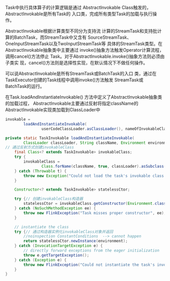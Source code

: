 Task中执行具体算子的计算逻辑是通过 AbstractInvokable Class触发的，AbstractInvokable是所有Task的 入口类，完成所有类型Task的加载与执行操作。

AbstractInvokable根据计算类型不同分为支持流 计算的StreamTask和支持批计算的BatchTask，而StreamTask中又含有 SourceStreamTask、OneInputStreamTask以及TwoInputStreamTask等 具体的StreamTask类型。在AbstractInvokable抽象类中主要通过 invoke()抽象方法触发Operator计算流程，调用cancel()方法停止 Task。对于AbstractInvokable.invoke()抽象方法则必须由子类实 现，cancel()方法则是选择性实现，在默认情况下不做任何操作。

可以说AbstractInvokable是所有StreamTask或BatchTask的入口 类，通过在TaskExecutor创建的Task线程中调用invoke()方法触发 StreamTask或BatchTask的运行。

在Task.loadAndInstantiateInvokable() 方法中定义了AbstractInvokable抽象类的加载过程， AbstractInvokable主要通过反射将指定className的 AbstractInvokable实现类加载到ClassLoader中

```java
invokable =
        loadAndInstantiateInvokable(
                userCodeClassLoader.asClassLoader(), nameOfInvokableClass, env);
```

```java
private static TaskInvokable loadAndInstantiateInvokable(
        ClassLoader classLoader, String className, Environment environment) throws Throwable {
// 通过反射方式创建invokableClass
    final Class<? extends TaskInvokable> invokableClass;
    try {
        invokableClass =
                Class.forName(className, true, classLoader).asSubclass(TaskInvokable.class);
    } catch (Throwable t) {
        throw new Exception("Could not load the task's invokable class.", t);
    }

    Constructor<? extends TaskInvokable> statelessCtor;

    try {// 创建invokableClass构造器
        statelessCtor = invokableClass.getConstructor(Environment.class);
    } catch (NoSuchMethodException ee) {
        throw new FlinkException("Task misses proper constructor", ee);
    }

    // instantiate the class
    try {// 通过构造器实例化invokableClass对象并返回
        //noinspection ConstantConditions  --> cannot happen
        return statelessCtor.newInstance(environment);
    } catch (InvocationTargetException e) {
        // directly forward exceptions from the eager initialization
        throw e.getTargetException();
    } catch (Exception e) {
        throw new FlinkException("Could not instantiate the task's invokable class.", e);
    }
}
```